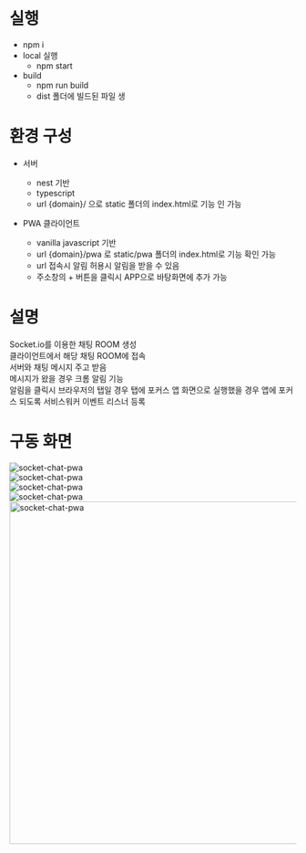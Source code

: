 # 실행
* npm i
* local 실행
    * npm start
* build
    * npm run build
    * dist 폴더에 빌드된 파일 생

# 환경 구성
* 서버
    * nest 기반
    * typescript
    * url {domain}/ 으로 static 폴더의 index.html로 기능 인 가능
    
* PWA 클라이언트
    * vanilla javascript 기반
    * url {domain}/pwa 로 static/pwa 폴더의 index.html로 기능 확인 가능
    * url 접속시 알림 허용시 알림을 받을 수 있음
    * 주소창의 + 버튼을 클릭시 APP으로 바탕화면에 추가 가능
    
# 설명   
Socket.io를 이용한 채팅 ROOM 생성   
클라이언트에서 해당 채팅 ROOM에 접속   
서버와 채팅 메시지 주고 받음   
메시지가 왔을 경우 크롬 알림 기능   
알림을 클릭시 브라우저의 탭일 경우 탭에 포커스 앱 화면으로 실행했을 경우 앱에 포커스 되도록 서비스워커 이벤트 리스너 등록

# 구동 화면
![socket-chat-pwa](https://user-images.githubusercontent.com/4207593/100058318-658cbd00-2e6c-11eb-86fd-30426892fdac.png)   
![socket-chat-pwa](https://user-images.githubusercontent.com/4207593/100057712-578a6c80-2e6b-11eb-8d24-3856af733f55.png)   
![socket-chat-pwa](https://user-images.githubusercontent.com/4207593/100057720-5b1df380-2e6b-11eb-9896-e86b127494ea.png)   
![socket-chat-pwa](https://user-images.githubusercontent.com/4207593/100058408-8f45e400-2e6c-11eb-979a-f6a540e7cd9c.png)
<img src="https://user-images.githubusercontent.com/4207593/100058408-8f45e400-2e6c-11eb-979a-f6a540e7cd9c.png" width="600" title="socket-chat-pwa" alt="socket-chat-pwa"></img>

